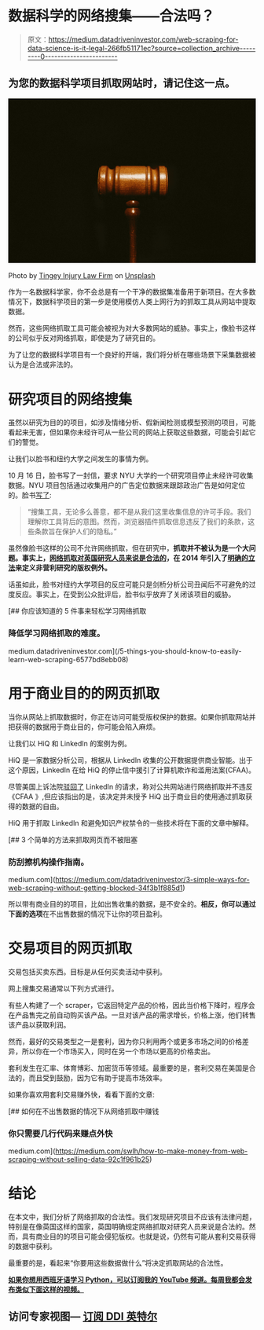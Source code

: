 # 数据科学的网络搜集——合法吗？

> 原文：<https://medium.datadriveninvestor.com/web-scraping-for-data-science-is-it-legal-266fb51171ec?source=collection_archive---------0----------------------->

## 为您的数据科学项目抓取网站时，请记住这一点。

![](img/c0463146c0ded7dfb8794e9c3a370362.png)

Photo by [Tingey Injury Law Firm](https://unsplash.com/@tingeyinjurylawfirm?utm_source=medium&utm_medium=referral) on [Unsplash](https://unsplash.com?utm_source=medium&utm_medium=referral)

作为一名数据科学家，你不会总是有一个干净的数据集准备用于新项目。在大多数情况下，数据科学项目的第一步是使用模仿人类上网行为的抓取工具从网站中提取数据。

然而，这些网络抓取工具可能会被视为对大多数网站的威胁。事实上，像脸书这样的公司似乎反对网络抓取，即使是为了研究目的。

为了让您的数据科学项目有一个良好的开端，我们将分析在哪些场景下采集数据被认为是合法或非法的。

# 研究项目的网络搜集

虽然以研究为目的的项目，如涉及情绪分析、假新闻检测或模型预测的项目，可能看起来无害，但如果你未经许可从一些公司的网站上获取这些数据，可能会引起它们的警觉。

让我们以脸书和纽约大学之间发生的事情为例。

10 月 16 日，脸书写了一封信，要求 NYU 大学的一个研究项目停止未经许可收集数据。NYU 项目包括通过收集用户的广告定位数据来跟踪政治广告是如何定位的。脸书[写了](https://thehill.com/policy/technology/522551-facebook-fights-nyu-political-ad-research-project-argues-it-violates-the):

> “搜集工具，无论多么善意，都不是从我们这里收集信息的许可手段。我们理解你工具背后的意图。然而，浏览器插件抓取信息违反了我们的条款，这些条款旨在保护人们的隐私。”

虽然像脸书这样的公司不允许网络抓取，但在研究中，**抓取并不被认为是一个大问题。事实上，[网络抓取对英国研究人员来说是合法的](https://aballatore.space/2020/04/01/web-scraping-is-legal/)，在 2014 年引入了[明确的立法](http://eprints.lse.ac.uk/71399/1/blogs.lse.ac.uk-The%20right%20to%20read%20is%20the%20right%20to%20mine%20Text%20and%20data%20mining%20copyright%20exceptions%20introduced%20in%20the%20UK.pdf)来定义非营利研究的版权例外。**

话虽如此，脸书对纽约大学项目的反应可能只是剑桥分析公司丑闻后不可避免的过度反应。事实上，在受到公众批评后，脸书似乎放弃了关闭该项目的威胁。

[](/5-things-you-should-know-to-easily-learn-web-scraping-6577bd8ebb08) [## 你应该知道的 5 件事来轻松学习网络抓取

### 降低学习网络抓取的难度。

medium.datadriveninvestor.com](/5-things-you-should-know-to-easily-learn-web-scraping-6577bd8ebb08) 

# 用于商业目的的网页抓取

当你从网站上抓取数据时，你正在访问可能受版权保护的数据。如果你抓取网站并把获得的数据用于商业目的，你可能会陷入麻烦。

让我们以 HiQ 和 LinkedIn 的案例为例。

HiQ 是一家数据分析公司，根据从 LinkedIn 收集的公开数据提供商业智能。出于这个原因，LinkedIn 在给 HiQ 的停止信中援引了计算机欺诈和滥用法案(CFAA)。

尽管美国上诉法院[驳回了](https://parsers.me/us-court-fully-legalized-website-scraping-and-technically-prohibited-it/) LinkedIn 的请求，称对公共网站进行网络抓取并不违反《CFAA 》,但应该指出的是，该决定并未授予 HiQ 出于商业目的使用通过抓取获得的数据的自由。

HiQ 用于抓取 LinkedIn 和避免知识产权禁令的一些技术将在下面的文章中解释。

[](https://medium.com/datadriveninvestor/3-simple-ways-for-web-scraping-without-getting-blocked-34f3b1f885d1) [## 3 个简单的方法来抓取网页而不被阻塞

### 防刮擦机构操作指南。

medium.com](https://medium.com/datadriveninvestor/3-simple-ways-for-web-scraping-without-getting-blocked-34f3b1f885d1) 

所以带有商业目的的项目，比如出售收集的数据，是不安全的。**相反，你可以通过下面的选项**在不出售数据的情况下让你的项目盈利。

# 交易项目的网页抓取

交易包括买卖东西。目标是从任何买卖活动中获利。

网上搜集交易通常以下列方式进行。

有些人构建了一个 scraper，它返回特定产品的价格，因此当价格下降时，程序会在产品售完之前自动购买该产品。一旦对该产品的需求增长，价格上涨，他们转售该产品以获取利润。

然而，最好的交易类型之一是套利，因为你只利用两个或更多市场之间的价格差异，所以你在一个市场买入，同时在另一个市场以更高的价格卖出。

套利发生在汇率、体育博彩、加密货币等领域。最重要的是，套利交易在美国是合法的，而且受到鼓励，因为它有助于提高市场效率。

如果你喜欢用套利交易赚外快，看看下面的文章:

[](https://medium.com/swlh/how-to-make-money-from-web-scraping-without-selling-data-92c1f961b25) [## 如何在不出售数据的情况下从网络抓取中赚钱

### 你只需要几行代码来赚点外快

medium.com](https://medium.com/swlh/how-to-make-money-from-web-scraping-without-selling-data-92c1f961b25) 

# 结论

在本文中，我们分析了网络抓取的合法性。我们发现研究项目不应该有法律问题，特别是在像英国这样的国家，英国明确规定网络抓取对研究人员来说是合法的。然而，具有商业目的的项目可能会侵犯版权。也就是说，仍然有可能从套利交易获得的数据中获利。

最重要的是，看起来“你要用这些数据做什么”将决定抓取网站的合法性。

[**如果你想用西班牙语学习 Python，可以订阅我的 YouTube 频道。每周我都会发布类似下面这样的视频。**](https://www.youtube.com/channel/UCGKngc82bux4NIDar572E5Q/featured?sub_confirmation=1)

## 访问专家视图— [订阅 DDI 英特尔](https://datadriveninvestor.com/ddi-intel)